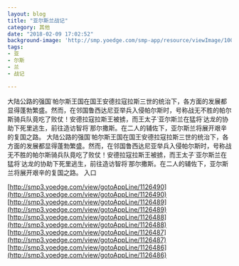 ```yaml
---
layout: blog
title: "亚尔斯兰战记"
category: 其他
date: "2018-02-09 17:02:52"
background-image: 'http://smp.yoedge.com/smp-app/resource/viewImage/1000372appline.png'
tags:
- 亚
- 尔斯
- 兰
- 战记

---
```

大陆公路的强国˙帕尔斯王国在国王安德拉寇拉斯三世的统治下，各方面的发展都显得蓬勃繁盛。然而，在邻国鲁西达尼亚举兵入侵帕尔斯时，号称战无不胜的帕尔斯骑兵队竟吃了败仗！安德拉寇拉斯王被掳，而王太子˙亚尔斯兰在猛将˙达龙的协助下死里逃生，前往造访智将˙那尔撒斯。在二人的辅佐下，亚尔斯兰将展开艰辛的复国之路。
大陆公路的强国˙帕尔斯王国在国王安德拉寇拉斯三世的统治下，各方面的发展都显得蓬勃繁盛。然而，在邻国鲁西达尼亚举兵入侵帕尔斯时，号称战无不胜的帕尔斯骑兵队竟吃了败仗！安德拉寇拉斯王被掳，而王太子˙亚尔斯兰在猛将˙达龙的协助下死里逃生，前往造访智将˙那尔撒斯。在二人的辅佐下，亚尔斯兰将展开艰辛的复国之路。
入口

[http://smp3.yoedge.com/view/gotoAppLine/1126490](http://smp3.yoedge.com/view/gotoAppLine/1126490)
[http://smp3.yoedge.com/view/gotoAppLine/1126489](http://smp3.yoedge.com/view/gotoAppLine/1126489)
[http://smp3.yoedge.com/view/gotoAppLine/1126488](http://smp3.yoedge.com/view/gotoAppLine/1126488)
[http://smp3.yoedge.com/view/gotoAppLine/1126487](http://smp3.yoedge.com/view/gotoAppLine/1126487)
[http://smp3.yoedge.com/view/gotoAppLine/1126486](http://smp3.yoedge.com/view/gotoAppLine/1126486)

        
